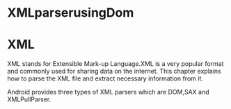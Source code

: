 # XMLparserusingDom
<h1>XML</h1>
<p>
  XML stands for Extensible Mark-up Language.XML is a very popular format and commonly used for sharing data on the internet. This chapter explains how to parse the XML file and extract necessary information from it.

Android provides three types of XML parsers which are DOM,SAX and XMLPullParser.
</p>
